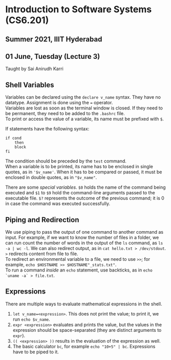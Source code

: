 # Introduction to Software Systems (CS6.201)
## Summer 2021, IIIT Hyderabad
## 01 June, Tuesday (Lecture 3)

Taught by Sai Anirudh Karri

## Shell Variables
Variables can be declared using the `declare v_name` syntax. They have no datatype. Assignment is done using the `=` operator.  
Variables are lost as soon as the terminal window is closed. If they need to be permanent, they need to be added to the `.bashrc` file.  
To print or access the value of a variable, its name must be prefixed with `$`.  

If statements have the following syntax:
    
    if cond
        then
        block
    fi
    
The condition should be preceded by the `test` command.  
When a variable is to be printed, its name has to be enclosed in single quotes, as in `'$v_name'`. When it has to be compared or passed, it must be enclosed in double quotes, as in `"$v_name"`. 

There are some _special variables_. `$0` holds the name of the command being executed and `$1` to `$9` hold the command-line arguments passed to the executable file. `$?` represents the outcome of the previous command; it is 0 in case the command was executed successfully.  

## Piping and Redirection
We use piping to pass the output of one command to another command as input. For example, if we want to know the number of files in a folder, we can run count the number of words in the output of the `ls` command, as `ls -a | wc -l`.
We can also redirect output, as in `cat hello.txt > /dev/stdout`. `>` redirects content from file to file.  
To redirect an environmental variable to a file, we need to use `>>`; for example, `echo $HOSTNAME >> $HOSTNAME"_stats.txt"`.  
To run a command _inside_ an `echo` statement, use backticks, as in ``echo `uname -a` > file.txt``.  

## Expressions
There are multiple ways to evaluate mathematical expressions in the shell.  
1. `let v_name=<expression>`. This does not print the value; to print it, we run `echo $v_name`.  
2. `expr <expression>` evaluates and prints the value, but the values in the expression should be space-separated (they are distinct arguments to `expr`).  
3. `(( <expression> ))` results in the evaluation of the expression as well.  
4. The basic calculator `bc`, for example `echo "10+5" | bc`. Expressions have to be piped to it.  
